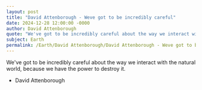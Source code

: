 ```yaml
---
layout: post
title: "David Attenborough - Weve got to be incredibly careful"
date: 2024-12-28 12:00:00 -0000
author: David Attenborough
quote: "We've got to be incredibly careful about the way we interact with the natural world, because we have the power to destroy it."
subject: Earth
permalink: /Earth/David Attenborough/David Attenborough - Weve got to be incredibly careful
---
```


We've got to be incredibly careful about the way we interact with the natural world, because we have the power to destroy it.

- David Attenborough
